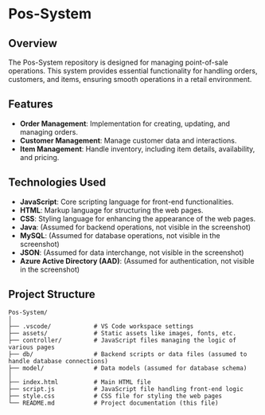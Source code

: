 # Pos-System

## Overview

The Pos-System repository is designed for managing point-of-sale operations. This system provides essential functionality for handling orders, customers, and items, ensuring smooth operations in a retail environment.

## Features

- **Order Management**: Implementation for creating, updating, and managing orders.
- **Customer Management**: Manage customer data and interactions.
- **Item Management**: Handle inventory, including item details, availability, and pricing.

## Technologies Used

- **JavaScript**: Core scripting language for front-end functionalities.
- **HTML**: Markup language for structuring the web pages.
- **CSS**: Styling language for enhancing the appearance of the web pages.
- **Java**: (Assumed for backend operations, not visible in the screenshot)
- **MySQL**: (Assumed for database operations, not visible in the screenshot)
- **JSON**: (Assumed for data interchange, not visible in the screenshot)
- **Azure Active Directory (AAD)**: (Assumed for authentication, not visible in the screenshot)

## Project Structure

```plaintext
Pos-System/
│
├── .vscode/            # VS Code workspace settings
├── assets/             # Static assets like images, fonts, etc.
├── controller/         # JavaScript files managing the logic of various pages
├── db/                 # Backend scripts or data files (assumed to handle database connections)
├── model/              # Data models (assumed for database schema)
│
├── index.html          # Main HTML file
├── script.js           # JavaScript file handling front-end logic
├── style.css           # CSS file for styling the web pages
└── README.md           # Project documentation (this file)
